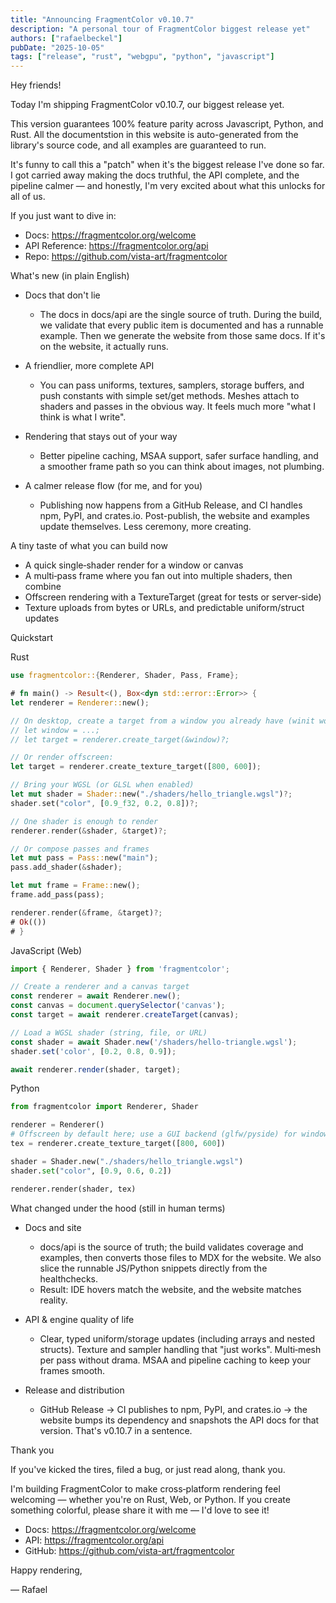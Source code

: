 ```yaml
---
title: "Announcing FragmentColor v0.10.7"
description: "A personal tour of FragmentColor biggest release yet"
authors: ["rafaelbeckel"]
pubDate: "2025-10-05"
tags: ["release", "rust", "webgpu", "python", "javascript"]
---
```


Hey friends!

Today I'm shipping FragmentColor v0.10.7, our biggest release yet.

This version guarantees 100% feature parity across Javascript, Python, and Rust. All the documentstion in this website is auto-generated from the library's source code, and all examples are guaranteed to run.

It's funny to call this a "patch" when it's the biggest release I've done so far. I got carried away making the docs truthful, the API complete, and the pipeline calmer — and honestly, I'm very excited about what this unlocks for all of us.

If you just want to dive in:

- Docs: <https://fragmentcolor.org/welcome>
- API Reference: <https://fragmentcolor.org/api>
- Repo: <https://github.com/vista-art/fragmentcolor>

What's new (in plain English)

- Docs that don't lie
  - The docs in docs/api are the single source of truth. During the build, we validate that every public item is documented and has a runnable example. Then we generate the website from those same docs. If it's on the website, it actually runs.

- A friendlier, more complete API
  - You can pass uniforms, textures, samplers, storage buffers, and push constants with simple set/get methods. Meshes attach to shaders and passes in the obvious way. It feels much more "what I think is what I write".

- Rendering that stays out of your way
  - Better pipeline caching, MSAA support, safer surface handling, and a smoother frame path so you can think about images, not plumbing.

- A calmer release flow (for me, and for you)
  - Publishing now happens from a GitHub Release, and CI handles npm, PyPI, and crates.io. Post-publish, the website and examples update themselves. Less ceremony, more creating.

A tiny taste of what you can build now

- A quick single‑shader render for a window or canvas
- A multi‑pass frame where you fan out into multiple shaders, then combine
- Offscreen rendering with a TextureTarget (great for tests or server‑side)
- Texture uploads from bytes or URLs, and predictable uniform/struct updates

Quickstart

Rust

```rust
use fragmentcolor::{Renderer, Shader, Pass, Frame};

# fn main() -> Result<(), Box<dyn std::error::Error>> {
let renderer = Renderer::new();

// On desktop, create a target from a window you already have (winit works great)
// let window = ...;
// let target = renderer.create_target(&window)?;

// Or render offscreen:
let target = renderer.create_texture_target([800, 600]);

// Bring your WGSL (or GLSL when enabled)
let mut shader = Shader::new("./shaders/hello_triangle.wgsl")?;
shader.set("color", [0.9_f32, 0.2, 0.8])?;

// One shader is enough to render
renderer.render(&shader, &target)?;

// Or compose passes and frames
let mut pass = Pass::new("main");
pass.add_shader(&shader);

let mut frame = Frame::new();
frame.add_pass(pass);

renderer.render(&frame, &target)?;
# Ok(())
# }
```

JavaScript (Web)

```js
import { Renderer, Shader } from 'fragmentcolor';

// Create a renderer and a canvas target
const renderer = await Renderer.new();
const canvas = document.querySelector('canvas');
const target = await renderer.createTarget(canvas);

// Load a WGSL shader (string, file, or URL)
const shader = await Shader.new('/shaders/hello-triangle.wgsl');
shader.set('color', [0.2, 0.8, 0.9]);

await renderer.render(shader, target);
```

Python

```python
from fragmentcolor import Renderer, Shader

renderer = Renderer()
# Offscreen by default here; use a GUI backend (glfw/pyside) for windows
tex = renderer.create_texture_target([800, 600])

shader = Shader.new("./shaders/hello_triangle.wgsl")
shader.set("color", [0.9, 0.6, 0.2])

renderer.render(shader, tex)
```

What changed under the hood (still in human terms)

- Docs and site
  - docs/api is the source of truth; the build validates coverage and examples, then converts those files to MDX for the website. We also slice the runnable JS/Python snippets directly from the healthchecks.
  - Result: IDE hovers match the website, and the website matches reality.

- API & engine quality of life
  - Clear, typed uniform/storage updates (including arrays and nested structs). Texture and sampler handling that "just works". Multi‑mesh per pass without drama. MSAA and pipeline caching to keep your frames smooth.

- Release and distribution
  - GitHub Release → CI publishes to npm, PyPI, and crates.io → the website bumps its dependency and snapshots the API docs for that version. That's v0.10.7 in a sentence.

Thank you

If you've kicked the tires, filed a bug, or just read along, thank you.

I'm building FragmentColor to make cross‑platform rendering feel welcoming — whether you're on Rust, Web, or Python. If you create something colorful, please share it with me — I'd love to see it!

- Docs: <https://fragmentcolor.org/welcome>
- API: <https://fragmentcolor.org/api>
- GitHub: <https://github.com/vista-art/fragmentcolor>

Happy rendering,

— Rafael
